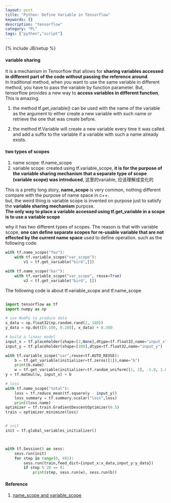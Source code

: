```yaml
---
layout: post
title: "Python: Define Variable in Tensorflow"
keywords: []
description: "tensorflow"
category: "PL"
tags: ["python","script"]
---
```

{% include JB/setup %}

#### variable sharing

It is a mechanism in Tensorflow that allows for **sharing variables accessed in different part of the code
without passing the reference around**. <br />
In traditional method, when you want to use the same variable in different method, you have to pass the variable by function parameter.
But, tensorflow provides a new way to **access variables in different function**, This is amazing.  

1. the method tf.get\_variable() can be used with the name of the variable as the argument to either create a 
new variable with such name or retrieve the one that was create before.

2. the method tf.Variable will create a new variable every time it was called. and add a suffix to the variable if a variable with such a name 
already exists.

#### two types of scopes

1. name scope: tf.name\_scope
2. variable scope: created using tf.variable\_scope, **it is for the purpose of the variable sharing mechanism 
that a separate type of scope (variable scope) was introduced**, 这里的variable, 应该理解成变化的 

This is a pretty long story, **name\_scope** is very common, nothing different compare with the purpose of name space in c++. <br />
but, the weird thing is variable scope is invented on purpose just to satisfy the **variable sharing mechanism** purpose. <br />
**The only way to place a variable accessed using tf.get\_variable in a scope is to use a variable scope**


why it has two different types of scopes. The reason is that with variable scope, **one can define separate scopes for re-usable variable
that are not effected by the current name space** used to define operation. such as the following code.

```python
with tf.name_scope("foo"):
    with tf.variable_scope("var_scope"):
        v1 = tf.get_variable("bird",[])

with tf.name_scope("bar"):
    with tf.variable_scope("var_scope", reuse=True)
        v2 = tf.get_variable("bird", [])
```


The following code is about tf.variable\_scope and tf.name\_scope
```python

import tensorflow as tf
import numpy as np

# use NumPy to produce data
x_data = np.float32(np.random.rand(2, 100))
y_data = np.dot([0.100, 0.200], x_data) + 0.300

# build a linear model
input_x = tf.placeholder(shape=[2,None],dtype=tf.float32,name="input_x")
input_y = tf.placeholder(shape=[100],dtype=tf.float32,name="input_y")

with tf.variable_scope("var",reuse=tf.AUTO_REUSE):
    b = tf.get_variable(initializer=tf.zeros([1]),name="b")
    print(b.name)
    w = tf.get_variable(initializer=tf.random_uniform([1, 2], -1.0, 1.0),name="w")
y = tf.matmul(w, input_x) + b

# loss
with tf.name_scope("total"):
    loss = tf.reduce_mean(tf.square(y - input_y))
    loss_summary = tf.summary.scalar("loss",loss)
    print(loss.name)
optimizer = tf.train.GradientDescentOptimizer(0.5)
train = optimizer.minimize(loss)


# init
init = tf.global_variables_initializer()



with tf.Session() as sess:
    sess.run(init)
    for step in range(0, 401):
        sess.run(train,feed_dict={input_x:x_data,input_y:y_data})
        if step % 20 == 0:
            print(step, sess.run(w), sess.run(b))

```





#### Reference
1. [name\_scope and variable\_scope](https://stackoverflow.com/questions/35919020/whats-the-difference-of-name-scope-and-a-variable-scope-in-tensorflow)




